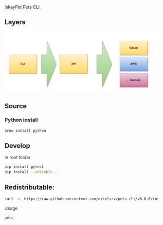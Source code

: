IskayPet Pets CLI.

## Layers

![img.png](img.png)

## Source

### Python install

```bash
brew install python
```

## Develop

In root folder

```bash
pip install pytest
pip install --editable .
```

## Redistributable:

```bash
curl -o- https://raw.githubusercontent.com/arielsrv/pets-cli/v0.0.8/install.sh | bash
```

Usage

```bash
pets
```
